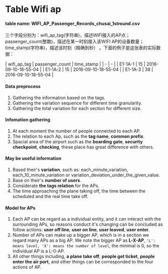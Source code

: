 # Table Wifi ap

####  table name: WIFI_AP_Passenger_Records_chusai_1stround.csv
三个字段分别为：wifi_ap_tag(字符串)，描述WIFI接入的AP点；passenger_count(整数)，描述在某一时刻接入该WIFI AP的设备数量； time_stamp(字符串)，描述该时刻（精确到秒） 。下面的例子是这张表的实际数据：

| wifi_ap_tag | passenger_count | time_stamp |
| - | - | 
| E1-1A-1<E1-1-01> | 15 | 2016-09-10-18-55-04 |
| E1-1A-2<E1-1-02> | 15 | 2016-09-10-18-55-04 |
| E1-1A-3<E1-1-03> | 38 | 2016-09-10-18-55-04 |

#### Data preprocess
1. Gathering the information based on the tags.
2. Gathering the variation sequence for different time granularity.
3. Gathering the total variation for each section for different size.


#### Infomation gathering
1. At each moment the number of people connected to each AP.
2. The relation to each Ap, such as the **tag name**, **common prefix**.
3. Spacial area of the airport such as the **boarding gate**, **security checkpoint**, **checking**, these place has great difference with others.

#### May be useful information
1. Based their's **variation**, such as: each_minute_variation, each_10_minute_variation or variation_deviation_under_the_given_value.
2. Base on their's **number of users**.
3. Considerate **the tags relation** for the APs.
4. The time approaching the plane taking off, the time between the scheduled and the real time take off.

#### Model for APs
1. Each AP can be regard as a individual entity, and it can interact with the surrounding APs, so reasons conduct it's changing can be concluded as follow actions: **user off line**, **user on line**, **user leaved**, **user enter**.
2. Number of APs can make up a bigger AP, which is in a section we regard many APs as a big AP. We note the bigger AP as **L-X-AP**, `'L': means level, 'X': means the number of level`, the minimal is 0, so the individual AP is a L-0-AP.
3. All other things including, **a plane take off**, **people get ticket**, **people enter the air port**, and other things can be corresponded to the four actions of AP.
